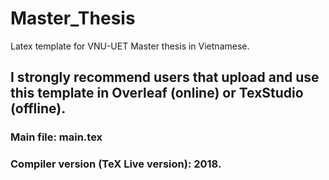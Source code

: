 # Master_Thesis
Latex template for VNU-UET Master thesis in Vietnamese.

## I strongly recommend users that upload and use this template in Overleaf (online) or TexStudio (offline).

### Main file: main.tex
### Compiler version (TeX Live version): 2018.
